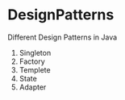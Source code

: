 # DesignPatterns
Different Design Patterns in Java

1. Singleton
2. Factory
3. Templete
4. State
5. Adapter
